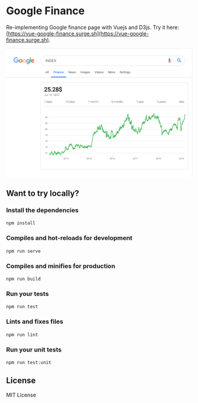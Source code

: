 # Google Finance

Re-implementing Google finance page with Vuejs and D3js. Try it here: [https://vue-google-finance.surge.sh](https://vue-google-finance.surge.sh).

![Google Finance](./public/images/google-finance.png)

## Want to try locally?

### Install the dependencies
```
npm install
```

### Compiles and hot-reloads for development
```
npm run serve
```

### Compiles and minifies for production
```
npm run build
```

### Run your tests
```
npm run test
```

### Lints and fixes files
```
npm run lint
```

### Run your unit tests
```
npm run test:unit
```

## License

MIT License